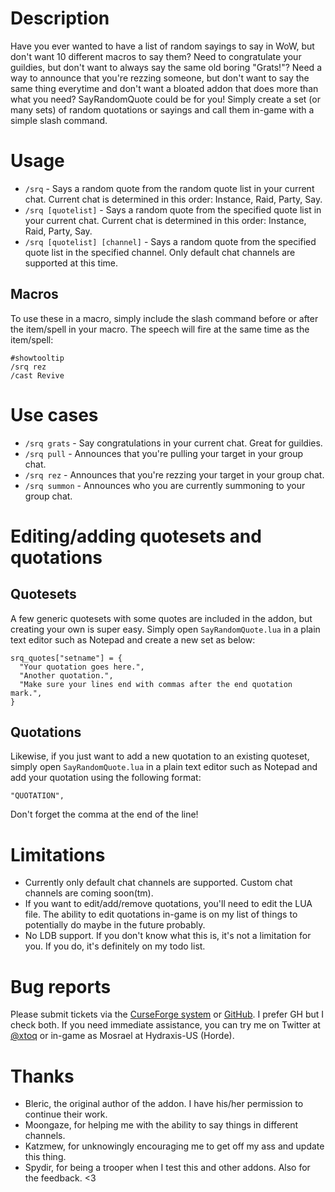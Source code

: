 # Description

Have you ever wanted to have a list of random sayings to say in WoW, but don't want 10 different macros to say them? Need to congratulate your guildies, but don't want to always say the same old boring "Grats!"? Need a way to announce that you're rezzing someone, but don't want to say the same thing everytime and don't want a bloated addon that does more than what you need? SayRandomQuote could be for you! Simply create a set (or many sets) of random quotations or sayings and call them in-game with a simple slash command.

# Usage

* `/srq` - Says a random quote from the random quote list in your current chat. Current chat is determined in this order: Instance, Raid, Party, Say.
* `/srq [quotelist]` - Says a random quote from the specified quote list in your current chat. Current chat is determined in this order: Instance, Raid, Party, Say.
* `/srq [quotelist] [channel]` - Says a random quote from the specified quote list in the specified channel. Only default chat channels are supported at this time.

## Macros

To use these in a macro, simply include the slash command before or after the item/spell in your macro. The speech will fire at the same time as the item/spell:

    #showtooltip
    /srq rez
    /cast Revive

# Use cases

* `/srq grats` - Say congratulations in your current chat. Great for guildies.
* `/srq pull` - Announces that you're pulling your target in your group chat.
* `/srq rez` - Announces that you're rezzing your target in your group chat.
* `/srq summon` - Announces who you are currently summoning to your group chat.

# Editing/adding quotesets and quotations

## Quotesets

A few generic quotesets with some quotes are included in the addon, but creating your own is super easy. Simply open `SayRandomQuote.lua` in a plain text editor such as Notepad and create a new set as below:

    srq_quotes["setname"] = {
      "Your quotation goes here.",
      "Another quotation.",
      "Make sure your lines end with commas after the end quotation mark.",
    }

## Quotations

Likewise, if you just want to add a new quotation to an existing quoteset, simply open `SayRandomQuote.lua` in a plain text editor such as Notepad and add your quotation using the following format:

    "QUOTATION",

Don't forget the comma at the end of the line!

# Limitations

* Currently only default chat channels are supported. Custom chat channels are coming soon(tm).
* If you want to edit/add/remove quotations, you'll need to edit the LUA file. The ability to edit quotations in-game is on my list of things to potentially do maybe in the future probably.
* No LDB support. If you don't know what this is, it's not a limitation for you. If you do, it's definitely on my todo list.

# Bug reports

Please submit tickets via the [CurseForge system](https://wow.curseforge.com/addons/srq/tickets/) or [GitHub](https://github.com/xtoq/SayRandomQuote/issues). I prefer GH but I check both. If you need immediate assistance, you can try me on Twitter at [@xtoq](https://twitter.com/xtoq) or in-game as Mosrael at Hydraxis-US (Horde).

# Thanks

* Bleric, the original author of the addon. I have his/her permission to continue their work.
* Moongaze, for helping me with the ability to say things in different channels.
* Katzmew, for unknowingly encouraging me to get off my ass and update this thing.
* Spydir, for being a trooper when I test this and other addons. Also for the feedback. <3
